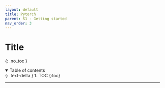 ```yaml
---
layout: default
title: Pytorch
parent: S1 - Getting started
nav_order: 3
---
```


# Title
{: .no_toc }

<details open markdown="block">
  <summary>
    Table of contents
  </summary>
  {: .text-delta }
1. TOC
{:toc}
</details>

---
